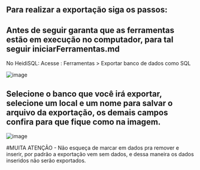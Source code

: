Para realizar a exportação siga os passos: 
---
Antes de seguir garanta que as ferramentas estão em execução no computador, para tal seguir iniciarFerramentas.md
---
No HeidiSQL:
    Acesse : Ferramentas > Exportar banco de dados como SQL 

![image](https://github.com/ferreirabs01/v_etinerario_2024/assets/87094578/697b6304-6fc5-405a-858d-36ee69ae231b)



Selecione o banco que você irá exportar, selecione um local e um nome para salvar o arquivo da exportação, os demais campos confira para que fique como na imagem.
---
![image](https://github.com/ferreirabs01/v_etinerario_2024/assets/87094578/1c401220-856c-4d69-acc0-f17cc73421fa)


#MUITA ATENÇÃO - Não esqueça de marcar em dados pra remover e inserir, por padrão a exportação vem sem dados, e dessa maneira os dados inseridos não serão exportados.
